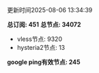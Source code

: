 更新时间2025-08-06 13:34:39

**总订阅: 451**
**总节点: 34072**
- vless节点: 9320
- hysteria2节点: 13

**google ping有效节点: 245**
